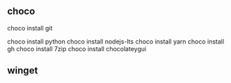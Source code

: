 ## choco

choco install git

choco install python
choco install nodejs-lts
choco install yarn
choco install gh
choco install 7zip
choco install chocolateygui

## winget
